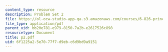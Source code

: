 ```yaml
---
content_type: resource
description: Problem Set 2
file: https://ol-ocw-studio-app-qa.s3.amazonaws.com/courses/6-826-principles-of-computer-systems-spring-2002/6f1225a25e7077f7d9ebc6d9bd9a9151_p2.pdf
file_type: application/pdf
parent_uid: bb20e781-e979-8150-7a2b-e2617526c898
resourcetype: Document
title: p2.pdf
uid: 6f1225a2-5e70-77f7-d9eb-c6d9bd9a9151
---
```

